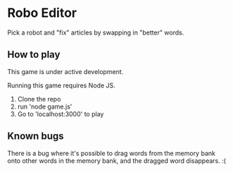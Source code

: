 # Robo Editor

Pick a robot and "fix" articles by swapping in "better" words.

## How to play

This game is under active development.

Running this game requires Node JS.

1. Clone the repo
2. run 'node game.js'
3. Go to 'localhost:3000' to play

## Known bugs

There is a bug where it's possible to drag words from the memory bank onto other words in the memory bank, and the dragged word disappears. :(
